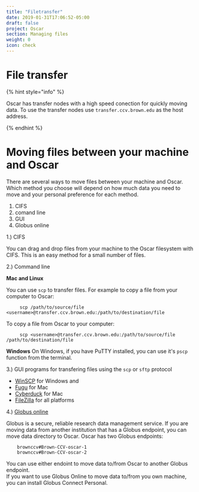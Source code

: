 ```yaml
---
title: "Filetransfer"
date: 2019-01-31T17:06:52-05:00
draft: false
project: Oscar
section: Managing files
weight: 0
icon: check
---
```


# File transfer

{% hint style="info" %}

Oscar has transfer nodes with a high speed conection for quickly moving
data.  To use the transfer nodes use `transfer.ccv.brown.edu` as the
host address.

{% endhint %}

# Moving files between your machine and Oscar

There are several ways to move files between your machine and Oscar.  Which
method you choose will depend on how much data you need to move and your
personal preference for each method.

  1. CIFS
  2. comand line
  3. GUI
  4. Globus online

1.\)  CIFS

You can drag and drop files from your machine to the Oscar filesystem with CIFS.
This is an easy method for a small number of files.

2.\) Command line

**Mac and Linux**

You can use `scp` to transfer files. For example to copy a file
from your computer to Oscar:
```shell
     scp /path/to/source/file <username>@transfer.ccv.brown.edu:/path/to/destination/file
```
To copy a file from Oscar to your computer:
```shell
     scp <username>@transfer.ccv.brown.edu:/path/to/source/file /path/to/destination/file
```
**Windows**
On Windows, if you have PuTTY installed, you can use it's `pscp`
function from the terminal.

3.\) GUI programs for transfering files using the `scp` or
`sftp` protocol

* [WinSCP](http://winscp.net) for Windows and
* [Fugu](http://rsug.itd.umich.edu/software/fugu/) for Mac
* [Cyberduck](http://cyberduck.ch) for Mac
* [FileZilla](https://filezilla-project.org) for all platforms

4.\) [Globus online](https://www.globus.org/)

Globus is a secure, reliable research data management service.  If you are
moving data from another institution that has a Globus endpoint, you can move data
directory to Oscar.  Oscar has two Globus endpoints:

```
    brownccv#Brown-CCV-oscar-1
    brownccv#Brown-CCV-oscar-2
```

You can use either endoint to move data to/from Oscar to another Globus endpoint.  
If you want to use Globus Online to move data to/from you own machine,
you can install Globus Connect Personal.
